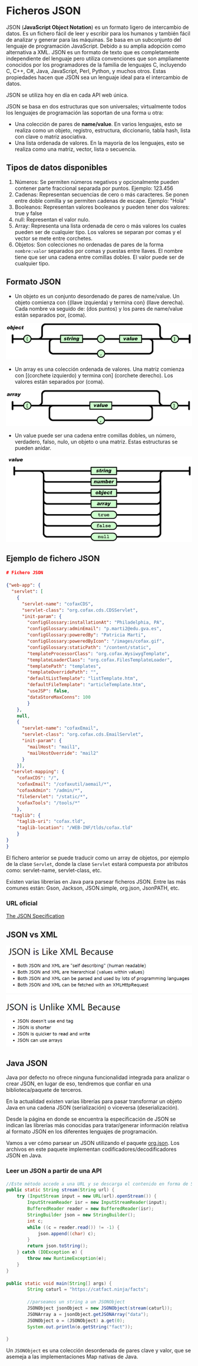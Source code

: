 # Ficheros JSON

JSON (**JavaScript Object Notation**) es un formato ligero de intercambio de datos. Es un fichero fácil de leer y escribir para los humanos y también fácil de analizar y generar para las máquinas. Se basa en un subconjunto del lenguaje de programación JavaScript. Debido a su amplia adopción como alternativa a XML.
JSON es un formato de texto que es completamente independiente del lenguaje pero utiliza convenciones que son ampliamente conocidos por los programadores de la familia de lenguajes C, incluyendo C, C++, C#, Java, JavaScript, Perl, Python, y muchos otros. Estas propiedades hacen que JSON sea un lenguaje ideal para el intercambio de datos.

JSON se utiliza hoy en día en cada API web única.

JSON se basa en dos estructuras que son universales; virtualmente todos los lenguajes de programación las soportan de una forma u otra:

+ Una colección de pares de **name/value**. En varios lenguajes, esto se realiza como un objeto, registro, estructura, diccionario, tabla hash, lista con clave o matriz asociativa.
+ Una lista ordenada de valores. En la mayoría de los lenguajes, esto se realiza como una matriz, vector, lista o secuencia.

## Tipos de datos disponibles

1. Números: Se permiten números negativos y opcionalmente pueden contener parte fraccional separada por puntos. Ejemplo: 123.456
2. Cadenas: Representan secuencias de cero o más caracteres. Se ponen entre doble comilla y se permiten cadenas de escape. Ejemplo: "Hola"
3. Booleanos: Representan valores booleanos y pueden tener dos valores: true y false
4. null: Representan el valor nulo.
5. Array: Representa una lista ordenada de cero o más valores los cuales pueden ser de cualquier tipo. Los valores se separan por comas y el vector se mete entre corchetes.
6. Objetos: Son colecciones no ordenadas de pares de la forma `nombre:valor` separados por comas y puestas entre llaves. El nombre tiene que ser una cadena entre comillas dobles. El valor puede ser de cualquier tipo.

## Formato JSON

+ Un objeto es un conjunto desordenado de pares de name/value. Un objeto comienza con {(llave izquierda) y termina con} (llave derecha). Cada nombre va seguido de: (dos puntos) y los pares de name/value están separados por, (coma).

![JavaIO](../img/ud1/11json1.png)

+ Un array es una colección ordenada de valores. Una matriz comienza con [(corchete izquierdo) y termina con] (corchete derecho). Los valores están separados por (coma).

![JavaIO](../img/ud1/11json2.png)

+ Un value puede ser una cadena entre comillas dobles, un número, verdadero, falso, nulo, un objeto o una matriz. Estas estructuras se pueden anidar.

![JavaIO](../img/ud1/11json3.png)

## Ejemplo de fichero JSON

```json
# Fichero JSON 

{"web-app": {
  "servlet": [   
    {
      "servlet-name": "cofaxCDS",
      "servlet-class": "org.cofax.cds.CDSServlet",
      "init-param": {
        "configGlossary:installationAt": "Philadelphia, PA",
        "configGlossary:adminEmail": "p.marti2@edu.gva.es",
        "configGlossary:poweredBy": "Patricia Marti",
        "configGlossary:poweredByIcon": "/images/cofax.gif",
        "configGlossary:staticPath": "/content/static",
        "templateProcessorClass": "org.cofax.WysiwygTemplate",
        "templateLoaderClass": "org.cofax.FilesTemplateLoader",
        "templatePath": "templates",
        "templateOverridePath": "",
        "defaultListTemplate": "listTemplate.htm",
        "defaultFileTemplate": "articleTemplate.htm",
        "useJSP": false,
        "dataStoreMaxConns": 100
        }
    },
    null,
    {
      "servlet-name": "cofaxEmail",
      "servlet-class": "org.cofax.cds.EmailServlet",
      "init-param": {
        "mailHost": "mail1",
        "mailHostOverride": "mail2"
      }
    }],
  "servlet-mapping": {
    "cofaxCDS": "/",
    "cofaxEmail": "/cofaxutil/aemail/*",
    "cofaxAdmin": "/admin/*",
    "fileServlet": "/static/*",
    "cofaxTools": "/tools/*"
    },
  "taglib": {
    "taglib-uri": "cofax.tld",
    "taglib-location": "/WEB-INF/tlds/cofax.tld"
    }
}
}

```

El fichero anterior se puede traducir como un array de objetos, por ejemplo de la clase `Servlet`, donde la clase `Servlet` estará compuesta por atributos como: servlet-name, servlet-class, etc.

Existen varias librerías en Java para parsear ficheros JSON. Entre las más comunes están: Gson, Jackson, JSON.simple, org.json, JsonPATH, etc.

### URL oficial

[The JSON Specification](http://www.json.org/json-es.html)

## JSON vs XML

![JavaIO](../img/ud1/12jsonvsxml.png)

## Java JSON

Java por defecto no ofrece ninguna funcionalidad integrada para analizar o crear JSON, en lugar de eso, tendremos que confiar en una biblioteca/paquete de terceros.

En la actualidad existen varias librerías para pasar transformar un objeto Java en una cadena JSON (serialización) o viceversa (deserialización).

Desde la página en donde se encuentra la especificación de JSON se indican las librerías más conocidas para tratar/generar información relativa al formato JSON en los diferentes lenguajes de programación.

Vamos a ver cómo parsear un JSON utilizando el paquete [org.json](https://mvnrepository.com/artifact/org.json/json/20220924).
Los archivos en este paquete implementan codificadores/decodificadores JSON en Java.

### Leer un JSON a partir de una API

```java
//Este método accede a una URL y se descarga el contenido en forma de String
public static String stream(String url) {
    try (InputStream input = new URL(url).openStream()) {
        InputStreamReader isr = new InputStreamReader(input);
        BufferedReader reader = new BufferedReader(isr);
        StringBuilder json = new StringBuilder();
        int c;
        while ((c = reader.read()) != -1) {
            json.append((char) c);
        }
        return json.toString();
    } catch (IOException e) {
        throw new RuntimeException(e);
    }
}

public static void main(String[] args) {
        String caturl = "https://catfact.ninja/facts";

        //parseamos un string a un JSONObject
        JSONObject jsonObject = new JSONObject(stream(caturl));
        JSONArray a = jsonObject.getJSONArray("data");
        JSONObject o = (JSONObject) a.get(0);
        System.out.println(o.getString("fact"));

}
```

Un `JSONObject` es una colección desordenada de pares clave y valor, que se asemeja a las implementaciones Map nativas de Java.
